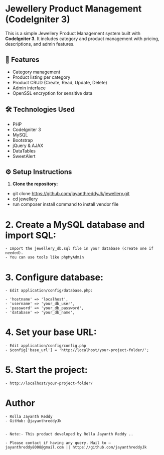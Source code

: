 # Jewellery Product Management (CodeIgniter 3)

This is a simple Jewellery Product Management system built with **CodeIgniter 3**. It includes category and product management with pricing, descriptions, and admin features.

## 🚀 Features

- Category management
- Product listing per category
- Product CRUD (Create, Read, Update, Delete)
- Admin interface
- OpenSSL encryption for sensitive data

## 🛠️ Technologies Used

- PHP
- CodeIgniter 3
- MySQL
- Bootstrap
- jQuery & AJAX
- DataTables
- SweetAlert



## ⚙️ Setup Instructions

1. **Clone the repository:**

- git clone https://github.com/jayanthreddyJk/jewellery.git
- cd jewellery
- run composer install command to install vendor file


# 2. Create a MySQL database and import SQL:
    - Import the jewellery_db.sql file in your database (create one if needed).
    - You can use tools like phpMyAdmin 

# 3. Configure database:
    - Edit application/config/database.php:

    - 'hostname' => 'localhost',
    - 'username' => 'your_db_user',
    - 'password' => 'your_db_password',
    - 'database' => 'your_db_name',

# 4. Set your base URL:
    - Edit application/config/config.php
    - $config['base_url'] = 'http://localhost/your-project-folder/';

# 5. Start the project:
    - http://localhost/your-project-folder/


   # Author 
    - Rolla Jayanth Reddy
    - GitHub: @jayanthreddyJk


    - Note:- This product developed by Rolla Jayanth Reddy ..

    - Please contact if having any query. Mail to – jayanthreddy8008@gmail.com || https://github.com/jayanthreddyJk

